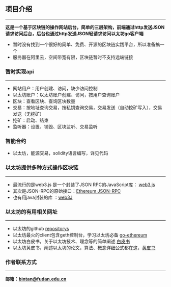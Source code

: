 ## 项目介绍
----------
**这是一个基于区块链的操作网站后台，简单的三层架构，前端通过http发送JSON请求访问后台，后台也通过http发送JSON轻请求访问以太坊go客户端**
- 暂时没有找到一个很好的简单、免费、开源的区块链实践平台，所以准备搞一个
- 服务器在阿里云，空间带宽有限，区块链暂时不支持远端链接

### 暂时实现api
----------
- 网站用户：用户创建、访问，缺少访问控制
- 以太坊账户：以太坊账户创建、访问，按用户查询账户
- 区块：查看区块、查询区块数量
- 交易：按地址查询交易，按私钥查询交易，交易发送（自动挖矿写入），交易发送（无挖矿）
- 挖矿：启动、结束
- 监听器：设置、销毁、区块监听、交易监听
### 智能合约
- 以太坊，能源交易，solidity语言编写，详见代码
### 以太坊提供多种方式操作区块链
-------
- 最流行的是web3.js 是一个封装了JSON RPC的JavaScript库： [web3.js](https://github.com/ethereum/web3.js/)
- 其次是JSON-RPC的原始接口：[Ethereum JSON-RPC](https://github.com/ethereum/wiki/wiki/JSON-RPC)
- 也有用java封装的库 ：[web3J](https://github.com/web3j/web3j)

### 以太坊的有用相关网址
-------
- 以太坊的github [repositorys](https://github.com/ethereum/)
- 以太坊最火的client包含geth控制台，学习以太坊必备 [go-ethereum](https://github.com/ethereum/go-ethereum)
- 以太坊白皮书，关于以太坊技术、理念等的简单阐述 [白皮书](https://github.com/ethereum/wiki/wiki/White-Paper)
- 以太坊黄皮书，阐述以太坊的论文，算法、概念详细公式都在这，[黄皮书](https://ethereum.github.io/yellowpaper/paper.pdf)

### 作者联系方式
---------
**邮箱：bintan@fudan.edu.cn**
